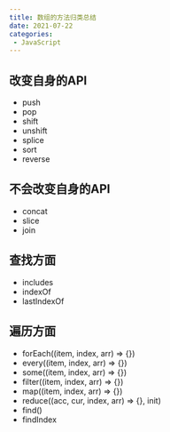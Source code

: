```yaml
---
title: 数组的方法归类总结
date: 2021-07-22
categories: 
 - JavaScript
---
```


## 改变自身的API
- push
- pop
- shift
- unshift
- splice
- sort
- reverse

## 不会改变自身的API
- concat
- slice
- join

## 查找方面
- includes
- indexOf
- lastIndexOf

## 遍历方面
- forEach((item, index, arr) => {})
- every((item, index, arr) => {})
- some((item, index, arr) => {})
- filter((item, index, arr) => {})
- map((item, index, arr) => {})
- reduce((acc, cur, index, arr) => {}, init)
- find()
- findIndex
